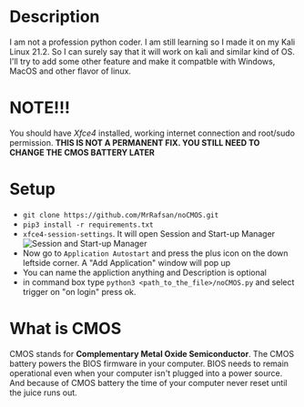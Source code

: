 # Description
I am not a profession python coder. I am still learning so I made it on my Kali Linux 21.2. So I can surely say that it will work on kali and similar kind of OS. I'll try to add some other feature and make it compatble with Windows, MacOS and other flavor of linux.
# NOTE!!!
You should have _Xfce4_ installed, working internet connection and root/sudo permission. **THIS IS NOT A PERMANENT FIX. YOU STILL NEED TO CHANGE THE CMOS BATTERY LATER**
# Setup
- `git clone https://github.com/MrRafsan/noCMOS.git`
- `pip3 install -r requirements.txt`
- `xfce4-session-settings`. It will open Session and Start-up Manager
![Session and Start-up Manager](https://blog.marcocadete.com/img/posts/xfce4-add-startup-app.jpg)
-  Now go to `Application Autostart` and press the plus icon on the down leftside corner. A "Add Application" window will pop up
-  You can name the appliction anything and Description is optional
-  in command box type `python3 <path_to_the_file>/noCMOS.py` and select trigger on "on login" press ok.
# What is CMOS
CMOS stands for **Complementary Metal Oxide Semiconductor**. The CMOS battery powers the BIOS firmware in your computer. BIOS needs to remain operational even when your computer isn't plugged into a power source. And because of CMOS battery the time of your computer never reset until the juice runs out.
